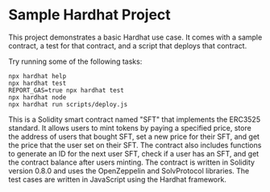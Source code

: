 # Sample Hardhat Project

This project demonstrates a basic Hardhat use case. It comes with a sample contract, a test for that contract, and a script that deploys that contract.

Try running some of the following tasks:

```shell
npx hardhat help
npx hardhat test
REPORT_GAS=true npx hardhat test
npx hardhat node
npx hardhat run scripts/deploy.js
```

This is a Solidity smart contract named "SFT" that implements the ERC3525 standard. It allows users to mint tokens by paying a specified price, store the address of users that bought SFT, set a new price for their SFT, and get the price that the user set on their SFT. The contract also includes functions to generate an ID for the next user SFT, check if a user has an SFT, and get the contract balance after users minting. The contract is written in Solidity version 0.8.0 and uses the OpenZeppelin and SolvProtocol libraries. The test cases are written in JavaScript using the Hardhat framework.
